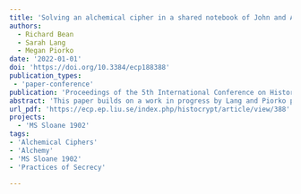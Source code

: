 ```yaml
---
title: 'Solving an alchemical cipher in a shared notebook of John and Arthur Dee'
authors:
  - Richard Bean
  - Sarah Lang
  - Megan Piorko
date: '2022-01-01'
doi: 'https://doi.org/10.3384/ecp188388'
publication_types:
 - 'paper-conference'
publication: 'Proceedings of the 5th International Conference on Historical Cryptology (HistoCrypt 2022). Linköping Electronic Conference Proceedings 188'
abstract: 'This paper builds on a work in progress by Lang and Piorko published in HistoCrypt 2021, which presented a seventeenthcentury ciphertext and cipher table discovered in a shared notebook of John and Arthur Dee (Sloane MS 1902). Using Latin statistical models we have successfully deciphered the encrypted text. Our results found the plaintext to consist of 177 Latin words describing a practical experiment for the creation of the alchemical Philosophers’ Stone, presented as a chrysopoeic recipe. The encryption method is a variant of a Bellaso/Della Porta style-cipher, agreeing with the paper by Lang and Piorko. After correcting some errors in the seventeenth-century ciphertext and table it was noted that the cipherkey, 45 letters in length, forms part of the original plaintext and is also derived from an alchemical context. This article presents the transcription of the cipher table and ciphertext, the key, and the Latin plaintext, and discusses the decryption process as well as the historical context.'
url_pdf: 'https://ecp.ep.liu.se/index.php/histocrypt/article/view/388'
projects:
  - 'MS Sloane 1902'  
tags:
- 'Alchemical Ciphers'
- 'Alchemy'
- 'MS Sloane 1902'
- 'Practices of Secrecy'

---
```

